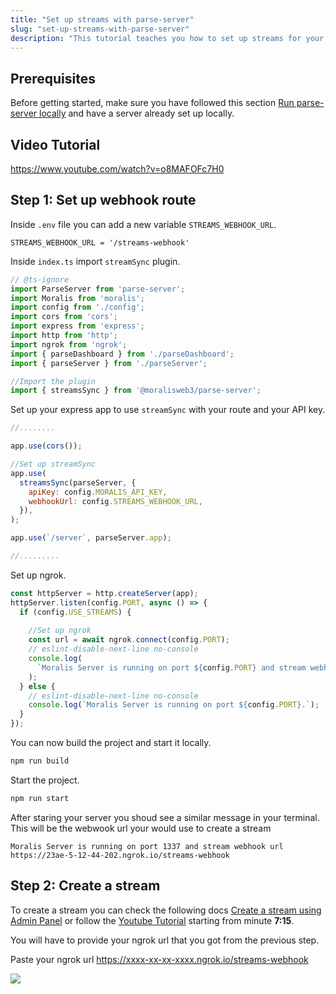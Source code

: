 ```yaml
---
title: "Set up streams with parse-server"
slug: "set-up-streams-with-parse-server"
description: "This tutorial teaches you how to set up streams for your self-hosted Parse server."
---
```


## Prerequisites

Before getting started, make sure you have followed this section [Run parse-server locally](https://docs.moralis.io/docs/run-parse-server-locally) and have a server already set up locally.

## Video Tutorial

https://www.youtube.com/watch?v=o8MAFOFc7H0

## Step 1: Set up webhook route

Inside `.env` file you can add a new variable `STREAMS_WEBHOOK_URL`.

```shell .env
STREAMS_WEBHOOK_URL = '/streams-webhook'
```

Inside `index.ts` import `streamSync` plugin.

```javascript index.ts
// @ts-ignore
import ParseServer from 'parse-server';
import Moralis from 'moralis';
import config from './config';
import cors from 'cors';
import express from 'express';
import http from 'http';
import ngrok from 'ngrok';
import { parseDashboard } from './parseDashboard';
import { parseServer } from './parseServer';

//Import the plugin
import { streamsSync } from '@moralisweb3/parse-server';
```

Set up your express app to use `streamSync` with your route and your API key.

```javascript index.ts
//........

app.use(cors());

//Set up streamSync
app.use(
  streamsSync(parseServer, {
    apiKey: config.MORALIS_API_KEY,
    webhookUrl: config.STREAMS_WEBHOOK_URL,
  }),
);

app.use(`/server`, parseServer.app);

//.........
```

Set up ngrok.

```javascript index.ts
const httpServer = http.createServer(app);
httpServer.listen(config.PORT, async () => {
  if (config.USE_STREAMS) {
    
    //Set up ngrok
    const url = await ngrok.connect(config.PORT);
    // eslint-disable-next-line no-console
    console.log(
      `Moralis Server is running on port ${config.PORT} and stream webhook url ${url}${config.STREAMS_WEBHOOK_URL}`,
    );
  } else {
    // eslint-disable-next-line no-console
    console.log(`Moralis Server is running on port ${config.PORT}.`);
  }
});
```

You can now build the project and start it locally.

```bash npm2yarn
npm run build
```

Start the project.

```bash npm2yarn
npm run start
```

After staring your server you shoud see a similar message in your terminal. This will be the webwook url your would use to create a stream

```shell Terminal
Moralis Server is running on port 1337 and stream webhook url https://23ae-5-12-44-202.ngrok.io/streams-webhook
```

## Step 2: Create a stream

To create a stream you can check the following docs [Create a stream using Admin Panel](https://docs.moralis.io/docs/using-webui) or follow the [Youtube Tutorial](https://youtu.be/o8MAFOFc7H0) starting from minute **7:15**.

You will have to provide your ngrok url that you got from the previous step.

Paste your ngrok url <https://xxxx-xx-xx-xxxx.ngrok.io/streams-webhook>

![](/img/content/5330afb-Screenshot_2022-12-01_at_00.17.56.webp)